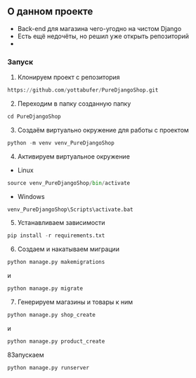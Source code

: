 ## О данном проекте 
* Back-end для магазина чего-угодно на чистом Django
* Есть ещё недочёты, но решил уже открыть репозиторий
* 

### Запуск
1. Клонируем проект с репозитория
```python
https://github.com/yottabufer/PureDjangoShop.git
```
2. Переходим в папку созданную папку
```python
cd PureDjangoShop
```
3. Создаём виртуально окружение для работы с проектом
```python
python -m venv venv_PureDjangoShop
```
4. Активируем виртуальное окружение
	
+ Linux
```python
source venv_PureDjangoShop/bin/activate
```
+ Windows
```python
venv_PureDjangoShop\Scripts\activate.bat 
```
5. Устанавливаем зависимости
```python
pip install -r requirements.txt
```
6. Создаем и накатываем миграции 
```python
python manage.py makemigrations 
```
и
```python
python manage.py migrate 
```

7. Генерируем магазины и товары к ним
```python
python manage.py shop_create
```
и
```python
python manage.py product_create
```
8Запускаем
```python
python manage.py runserver
```